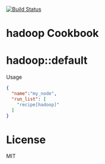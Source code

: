 [![Build Status](https://travis-ci.org/futoase-chef-cookbooks/chef-hadoop.png?branch=master)](https://travis-ci.org/futoase-chef-cookbooks/chef-hadoop)

hadoop Cookbook
===============

# hadoop::default

Usage

```json
{
  "name":"my_node",
  "run_list": [
    "recipe[hadoop]"
  ]
}
```

# License

MIT
